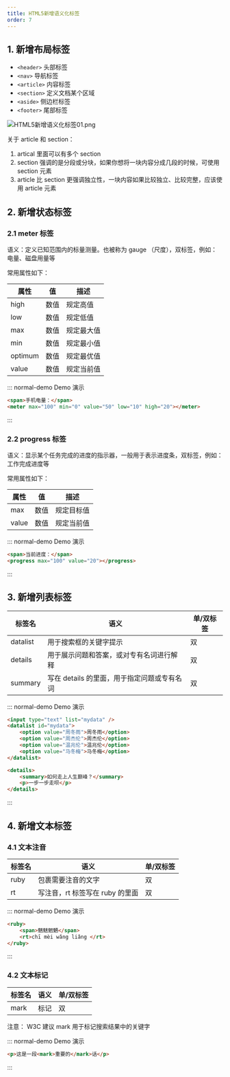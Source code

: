 ```yaml
---
title: HTML5新增语义化标签
order: 7
---
```


## 1. 新增布局标签

- `<header>` 头部标签
- `<nav>` 导航标签
- `<article>` 内容标签
- `<section>` 定义文档某个区域
- `<aside>` 侧边栏标签
- `<footer>` 尾部标签

![HTML5新增语义化标签01.png](https://zhf-picture.oss-cn-qingdao.aliyuncs.com/my-img/HTML5新增语义化标签01.png)

关于 article 和 section：
1. artical 里面可以有多个 section 
2. section 强调的是分段或分块，如果你想将一块内容分成几段的时候，可使用 section 元素
3. article 比 section 更强调独立性，一块内容如果比较独立、比较完整，应该使用 article 元素

## 2. 新增状态标签

### 2.1 meter 标签

语义：定义已知范围内的标量测量。也被称为 gauge （尺度），双标签，例如：电量、磁盘用量等

常用属性如下：

| 属性  | 值   | 描述     |
| ----- | ---- | -------- |
| high | 数值 | 规定高值 |
|  low     | 数值 |  规定低值        |
|   max    | 数值 |     规定最大值     |
|    min   | 数值 |     规定最小值     |
|     optimum  | 数值 |  规定最优值        |
|   value    |  数值    |    规定当前值      |

::: normal-demo Demo 演示

```html
<span>手机电量：</span>
<meter max="100" min="0" value="50" low="10" high="20"></meter> 
```

:::

### 2.2 progress 标签

语义：显示某个任务完成的进度的指示器，一般用于表示进度条，双标签，例如：工作完成进度等

常用属性如下：

| 属性  | 值   | 描述       |
| ----- | ---- | ---------- |
| max   | 数值 | 规定目标值 |
| value | 数值 | 规定当前值           |

::: normal-demo Demo 演示

```html
<span>当前进度：</span>
<progress max="100" value="20"></progress>
```

:::

## 3. 新增列表标签

| 标签名   | 语义                                        | 单/双标签 |
| -------- | ------------------------------------------- | --------- |
| datalist | 用于搜索框的关键字提示                      | 双        |
| details  | 用于展示问题和答案，或对专有名词进行解释    | 双        |
| summary  | 写在 details 的里面，用于指定问题或专有名词 | 双          |

::: normal-demo Demo 演示

```html
<input type="text" list="mydata" />
<datalist id="mydata">
	<option value="周冬雨">周冬雨</option>
	<option value="周杰伦">周杰伦</option>
	<option value="温兆伦">温兆伦</option>
	<option value="马冬梅">马冬梅</option>
</datalist>

<details>
	<summary>如何走上人生巅峰？</summary>
	<p>一步一步走呗</p>
</details> 
```

:::

## 4. 新增文本标签

### 4.1 文本注音

| 标签名 | 语义                            | 单/双标签 |
| ------ | ------------------------------- | --------- |
| ruby   | 包裹需要注音的文字              | 双        |
| rt     | 写注音，rt 标签写在 ruby 的里面 | 双          |

::: normal-demo Demo 演示

```html
<ruby>
	<span>魑魅魍魉</span>
	<rt>chī mèi wǎng liǎng </rt>
</ruby>
```

:::

### 4.2 文本标记

| 标签名 | 语义 | 单/双标签 |
| ------ | ---- | --------- |
| mark   | 标记 | 双          |

注意： W3C 建议 mark 用于标记搜索结果中的关键字

::: normal-demo Demo 演示

```html
<p>这是一段<mark>重要的</mark>话</p>
```

:::
